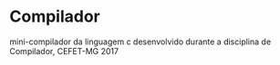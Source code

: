 # Compilador
mini-compilador da linguagem c desenvolvido durante a disciplina de Compilador, CEFET-MG 2017

